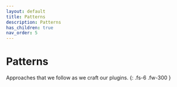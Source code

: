 ```yaml
---
layout: default
title: Patterns
description: Patterns
has_children: true
nav_order: 5
---
```


# Patterns

Approaches that we follow as we craft our plugins.
{: .fs-6 .fw-300 }
